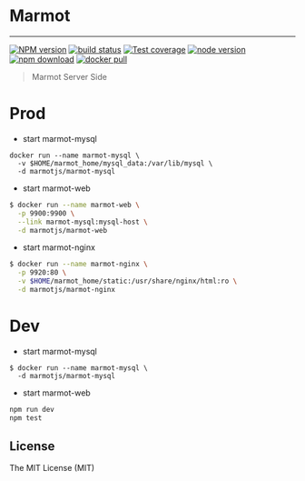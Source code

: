 # Marmot

---

[![NPM version][npm-image]][npm-url]
[![build status][travis-image]][travis-url]
[![Test coverage][coveralls-image]][coveralls-url]
[![node version][node-image]][node-url]
[![npm download][download-image]][download-url]
[![docker pull][docker-image]][docker-url]

[npm-image]: https://img.shields.io/npm/v/marmot-web.svg?style=flat-square
[npm-url]: https://npmjs.org/package/marmot-web
[travis-image]: https://img.shields.io/travis/macacajs/marmot-web.svg?style=flat-square
[travis-url]: https://travis-ci.org/macacajs/marmot-web
[coveralls-image]: https://img.shields.io/codecov/c/github/macacajs/marmot-web.svg?style=flat-square
[coveralls-url]: https://codecov.io/gh/macacajs/marmot-web
[node-image]: https://img.shields.io/badge/node.js-%3E=_8-green.svg?style=flat-square
[node-url]: http://nodejs.org/download/
[download-image]: https://img.shields.io/npm/dm/marmot-web.svg?style=flat-square
[download-url]: https://npmjs.org/package/marmot-web
[docker-image]: https://img.shields.io/docker/pulls/macacajs/marmot-web.svg?style=flat-square
[docker-url]: https://hub.docker.com/r/macacajs/marmot-web/

> Marmot Server Side

# Prod

- start marmot-mysql

```
docker run --name marmot-mysql \
  -v $HOME/marmot_home/mysql_data:/var/lib/mysql \
  -d marmotjs/marmot-mysql
```

- start marmot-web

```bash
$ docker run --name marmot-web \
  -p 9900:9900 \
  --link marmot-mysql:mysql-host \
  -d marmotjs/marmot-web
```

- start marmot-nginx

```bash
$ docker run --name marmot-nginx \
  -p 9920:80 \
  -v $HOME/marmot_home/static:/usr/share/nginx/html:ro \
  -d marmotjs/marmot-nginx
```

# Dev

- start marmot-mysql

```
$ docker run --name marmot-mysql \
  -d marmotjs/marmot-mysql
```

- start marmot-web

```bash
npm run dev
npm test
```

## License

The MIT License (MIT)
